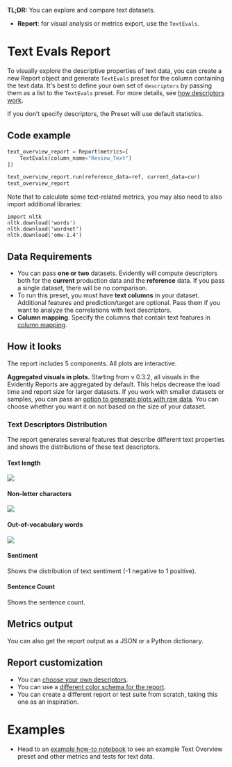 **TL;DR:** You can explore and compare text datasets.

* **Report**: for visual analysis or metrics export, use the `TextEvals`.

# Text Evals Report   

To visually explore the descriptive properties of text data, you can create a new Report object and generate `TextEvals` preset for the column containing the text data. It's best to define your own set of `descriptors` by passing them as a list to the `TextEvals` preset. For more details, see [how descriptors work](../tests-and-reports/text-descriptors.md).

If you don’t specify descriptors, the Preset will use default statistics.

## Code example

```python
text_overview_report = Report(metrics=[
    TextEvals(column_name="Review_Text")
])

text_overview_report.run(reference_data=ref, current_data=cur)
text_overview_report
```

Note that to calculate some text-related metrics, you may also need to also import additional libraries:

```
import nltk
nltk.download('words')
nltk.download('wordnet')
nltk.download('omw-1.4')
```

## Data Requirements

* You can pass **one or two** datasets. Evidently will compute descriptors both for the **current** production data and the **reference** data. If you pass a single dataset, there will be no comparison.
* To run this preset, you must have **text columns** in your dataset. Additional features and prediction/target are optional. Pass them if you want to analyze the correlations with text descriptors. 
* **Column mapping**. Specify the columns that contain text features in [column mapping](../input-data/column-mapping.md). 

## How it looks

The report includes 5 components. All plots are interactive.

**Aggregated visuals in plots.** Starting from v 0.3.2, all visuals in the Evidently Reports are aggregated by default. This helps decrease the load time and report size for larger datasets. If you work with smaller datasets or samples, you can pass an [option to generate plots with raw data](../customization/report-data-aggregation.md). You can choose whether you want it on not based on the size of your dataset.

### Text Descriptors Distribution

The report generates several features that describe different text properties and shows the distributions of these text descriptors. 

#### Text length

![](<../.gitbook/assets/reports/metric_text_descriptors_distribution_text_length-min.png>)

#### Non-letter characters

![](<../.gitbook/assets/reports/metric_text_descriptors_distribution_nlc-min.png>)

#### Out-of-vocabulary words

![](<../.gitbook/assets/reports/metric_text_descriptors_distribution_oov-min.png>)

#### Sentiment 

Shows the distribution of text sentiment (-1 negative to 1 positive).

#### Sentence Count

Shows the sentence count.

## Metrics output

You can also get the report output as a JSON or a Python dictionary.

## Report customization

* You can [choose your own descriptors](../tests-and-reports/text-descriptors.md).
* You can use a [different color schema for the report](../customization/options-for-color-schema.md). 
* You can create a different report or test suite from scratch, taking this one as an inspiration. 

# Examples

* Head to an [example how-to notebook](https://github.com/evidentlyai/evidently/blob/main/examples/how_to_questions/how_to_run_calculations_over_text_data.ipynb) to see an example Text Overview preset and other metrics and tests for text data.

